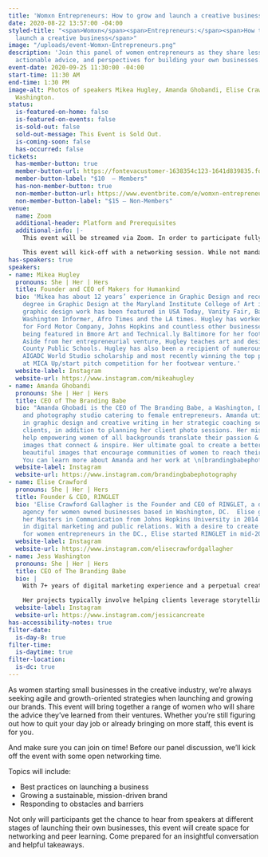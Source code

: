 ```yaml
---
title: 'Womxn Entrepreneurs: How to grow and launch a creative business'
date: 2020-08-22 13:57:00 -04:00
styled-title: "<span>Womxn</span><span>Entrepreneurs:</span><span>How to grow and
  launch a creative business</span>"
image: "/uploads/event-Womxn-Entrepreneurs.png"
description: 'Join this panel of women entrepreneurs as they share lessons-learned,
  actionable advice, and perspectives for building your own businesses. '
event-date: 2020-09-25 11:30:00 -04:00
start-time: 11:30 AM
end-time: 1:30 PM
image-alt: Photos of speakers Mikea Hugley, Amanda Ghobandi, Elise Crawford, and Jess
  Washington.
status:
  is-featured-on-home: false
  is-featured-on-events: false
  is-sold-out: false
  sold-out-message: This Event is Sold Out.
  is-coming-soon: false
  has-occurred: false
tickets:
  has-member-button: true
  member-button-url: https://fontevacustomer-1638354c123-1641d839835.force.com/services/oauth2/authorize?client_id=3MVG9nthuDc9owbcOq7_07W.HriOQQPWTbMkrpOla.ajDQlTHf4_uby_mhwylcX.mJBU2O2SppTiZMS0J_HJd&response_type=code&redirect_uri=https://ikit.aiga.org/ikit_national_util/ikit-national-util-sso-redirect/&state=https%3A%2F%2Fdc.aiga.org%2Fevent%2Fwomxn-entrepreneurs-how-to-grow-and-launch-a-creative-business%2F%3Fredirect_source%3Deventbrite_register
  member-button-label: "$10  — Members"
  has-non-member-button: true
  non-member-button-url: https://www.eventbrite.com/e/womxn-entrepreneurs-how-to-grow-and-launch-a-creative-business-tickets-117860250181
  non-member-button-label: "$15 — Non-Members"
venue:
  name: Zoom
  additional-header: Platform and Prerequisites
  additional-info: |-
    This event will be streamed via Zoom. In order to participate fully, attendees should plan to join on the Zoom app via their computer, tablet, or mobile device with enough bandwidth to support viewing video. In order to ensure only those who have registered for the event are able to attend — and to create space for intimate conversations — only those whose display name fully matches the name on our registration list will be admitted from the waiting room. You can find more about joining our virtual events, including how to connect, directions to troubleshoot, and information about our refund policy in our [FAQ](/faqs/).

    This event will kick-off with a networking session. While not mandatory, we highly encourage participants to join with video enabled for at least this initial portion.
has-speakers: true
speakers:
- name: Mikea Hugley
  pronouns: She | Her | Hers
  title: Founder and CEO of Makers for Humankind
  bio: 'Mikea has about 12 years’ experience in Graphic Design and received her BFA
    degree in Graphic Design at the Maryland Institute College of Art in 2019. Hugley’s
    graphic design work has been featured in USA Today, Vanity Fair, Baltimore Times,
    Washington Informer, Afro Times and the LA times. Hugley has worked on projects
    for Ford Motor Company, Johns Hopkins and countless other businesses. While also
    being featured in Bmore Art and Technical.ly Baltimore for her footwear brand.
    Aside from her entrepreneurial venture, Hugley teaches art and design at Baltimore
    County Public Schools. Hugley has also been a recipient of numerous awards including:
    AIGADC World Studio scholarship and most recently winning the top prize $29,750
    at MICA Up/start pitch competition for her footwear venture.'
  website-label: Instagram
  website-url: https://www.instagram.com/mikeahugley
- name: Amanda Ghobandi
  pronouns: She | Her | Hers
  title: CEO of The Branding Babe
  bio: "Amanda Ghobadi is the CEO of The Branding Babe, a Washington, DC brand strategy
    and photography studio catering to female entrepreneurs. Amanda utilizes her background
    in graphic design and creative writing in her strategic coaching sessions with
    clients, in addition to planning her client photo sessions. Her mission is to
    help empowering women of all backgrounds translate their passion & purpose into
    images that connect & inspire. Her ultimate goal to create a better world through
    beautiful images that encourage communities of women to reach their true potential.
    You can learn more about Amanda and her work at \n[brandingbabephotography.com](http://www.brandingbabephotography.com)."
  website-label: Instagram
  website-url: https://www.instagram.com/brandingbabephotography
- name: Elise Crawford
  pronouns: She | Her | Hers
  title: Founder & CEO, RINGLET
  bio: 'Elise Crawford Gallagher is the Founder and CEO of RINGLET, a digital marketing
    agency for women owned businesses based in Washington, DC.  Elise graduated with
    her Masters in Communication from Johns Hopkins University in 2014 with concentrations
    in digital marketing and public relations. With a desire to create more resources
    for women entrepreneurs in the DC., Elise started RINGLET in mid-2016. '
  website-label: Instagram
  website-url: https://www.instagram.com/elisecrawfordgallagher
- name: Jess Washington
  pronouns: She | Her | Hers
  title: CEO of The Branding Babe
  bio: |
    With 7+ years of digital marketing experience and a perpetual creative itch, Jess Washington helps small businesses, organizations, and content creators meaningfully connect with their audience in ways that boost revenue and build loyalty.

    Her projects typically involve helping clients leverage storytelling to build their brand, improve their online presence, and amplify their content marketing strategy. She also shares best practices, tips, and tutorials on thriving on your journey as CEO of Your Own Life [on YouTube](https://www.youtube.com/c/JessiCanCreate/).
  website-label: Instagram
  website-url: https://www.instagram.com/jessicancreate
has-accessibility-notes: true
filter-date:
  is-day-8: true
filter-time:
  is-daytime: true
filter-location:
  is-dc: true
---
```


As women starting small businesses in the creative industry, we’re always seeking agile and growth-oriented strategies when launching and growing our brands. This event will bring together a range of women who will share the advice they’ve learned from their ventures. Whether you’re still figuring out how to quit your day job or already bringing on more staff, this event is for you.

And make sure you can join on time! Before our panel discussion, we’ll kick off the event with some open networking time.

Topics will include:
* Best practices on launching a business
* Growing a sustainable, mission-driven brand
* Responding to obstacles and barriers

Not only will participants get the chance to hear from speakers at different stages of launching their own businesses, this event will create space for networking and peer learning. Come prepared for an insightful conversation and helpful takeaways.
